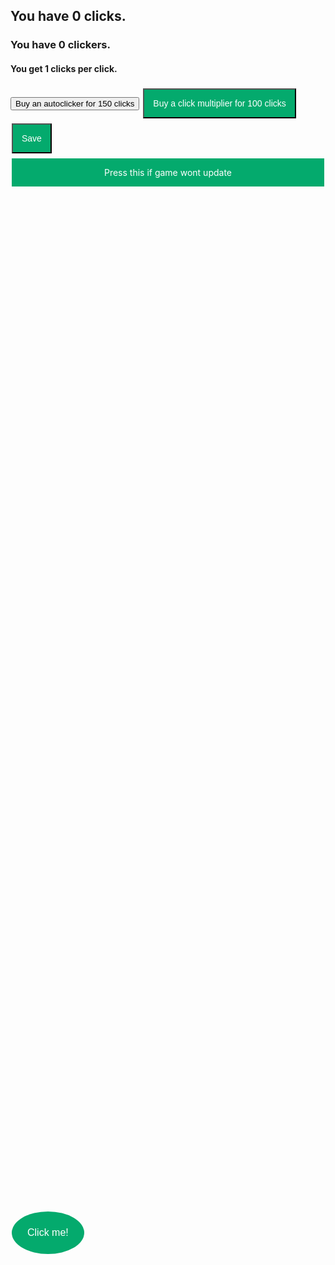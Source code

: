 <html>
<head>
   <h2>You have <span id="clicks">0</span> clicks.</h2>
  <h3>You have <span id=clickers>0</span> clickers.</h3>
  <h4>You get <span id=mult>1</span> clicks per click.</h4>
   <style>
      
      h2 {
         position: center;    
      }
    
      .button1 {
               position: absolute;
   left: 50%;
   top: 50%; 
      background-color: #04AA6D;
  border: none;
  color: white;
  padding: 25px;
  text-align: center;
  text-decoration: none;
  display: inline-block;
  font-size: 16px;
  margin: 4px 2px;
    border-radius: 100%;  
      }
      
       .button2 { 
      background-color: #04AA6D;
  border: none;
  color: white;
  padding: 14px;
  text-align: center;
  text-decoration: none;
  display: inline-block;
  font-size: 14px;
  margin: 4px 2px;

      }
      
        .button3 {
      background-color: #04AA6D;
  border: none;
  color: white;
  padding: 14px;
  text-align: center;
  text-decoration: none;
  display: inline-block;
  font-size: 14px;
  margin: 4px 2px;
  
      }
      
            .button4 { 
      background-color: #04AA6D;
  border: none;
  color: white;
  padding: 14px;
  text-align: center;
  text-decoration: none;
  display: inline-block;
  font-size: 14px;
  margin: 4px 2px;
  
      }
      
         #update { 
      background-color: #04AA6D;
  border: none;
  color: white;
  padding: 14px;
  text-align: center;
  text-decoration: none;
  display: block;
  font-size: 14px;
  margin: 4px 2px;
  
      }
       
      
   </style>
</head>
  <script>
     
     var interval = 1000;

     var clicks = 0;
    
    var clickerCost = 150;
    
    var clickers = 0;
    
    var multiplier = 1;
    
    var multiplierCost = 100
     
  function load() {
    clicks = JSON.parse(localStorage.getItem('clicks'));
    multiplier = JSON.parse(localStorage.getItem('multiplier'));
    clickers = JSON.parse(localStorage.getItem('clickers'));
    clickerCost = JSON.parse(localStorage.getItem('clickerCost'));
    multiplierCost = JSON.parse(localStorage.getItem('multiplierCost'));
     document.getElementById("multiplierCost").innerHTML = Math.round(multiplierCost);
      document.getElementById("mult").innerHTML = multiplier;
     document.getElementById("clicks").innerHTML = Math.round(clicks);
     document.getElementById("clickerCost").innerHTML = Math.round(clickerCost);
     document.getElementById("clickers").innerHTML = clickers;
     if (multiplierCost = 0)
         {
         var multiplierCost = 100
         document.getElementById("multiplierCost").innerHTML = Math.round(multiplierCost);
     }
     if (clickerCost = 0)
         {
          var clickerCost = 150
          document.getElementById("clickerCost").innerHTML = Math.round(clickerCost);
     }
      if (multiplier = 0)
          {
           var multiplier = 1
           document.getElementById("mult").innerHTML = multiplier;
     
     }
     
   }
     
  
     
               if (Number.isFinite(clicks))
     {
    function buyClickers(amount) {
      if (clicks >= clickerCost) {
       clicks = clicks - clickerCost;
       clickers = clickers + 1
       clickerCost = clickerCost * 1.05;
       interval = interval - 1;
      
    
      document.getElementById("clicks").innerHTML = Math.round(clicks);
      document.getElementById("clickerCost").innerHTML = Math.round(clickerCost);
      document.getElementById("clickers").innerHTML = clickers;
    }
 
 }
    
     function buyMultiplier(amount) {
      if (clicks >= multiplierCost) {
       clicks = clicks - multiplierCost;
       multiplier = multiplier + 1
       multiplierCost = multiplierCost * 1.05;
    
      document.getElementById("clicks").innerHTML = Math.round(clicks);
      document.getElementById("multiplierCost").innerHTML = Math.round(multiplierCost);
      document.getElementById("mult").innerHTML = multiplier;
      
    
    }
  }  
    
    function addClicks(amount) {
      clicks = clicks + amount * multiplier;
      document.getElementById("clicks").innerHTML = Math.round(clicks);
   }
    
  
   
     (function loop() {
       clicks = clicks + clickers * multiplier;
     document.getElementById("clicks").innerHTML = Math.round(clicks);
     //1000ms is 1 second
  setTimeout(loop, interval);
})();
     }
 </script>
   <body onload="load()">
      <button type="button" onclick="addClicks(1)" class="button button1">Click me!</button>
      <button type="button" onclick="buyClickers(1)" class="button button2">Buy an autoclicker for <span id="clickerCost">150</span> clicks</button>
      <button type="button" onclick="buyMultiplier(1)" class="button button3">Buy a click multiplier for <span id="multiplierCost">100</span> clicks</button>

   </body>
   
   <body>
       <button type="button" onclick="save()" class="button button4">Save</button>
      <a onclick="update()" id="update">Press this if game wont update</button>
      <script>
         function save() {
            localStorage.setItem('clicks', JSON.stringify(clicks));
            localStorage.setItem('multiplier', JSON.stringify(multiplier));
            localStorage.setItem('clickers', JSON.stringify(clickers));
            localStorage.setItem('clickerCost', JSON.stringify(clickerCost));
            localStorage.setItem('multiplierCost', JSON.stringify(multiplierCost));

      }
         
         function update() {
         
               document.getElementById("multiplierCost").innerHTML = Math.round(multiplierCost);
      document.getElementById("mult").innerHTML = multiplier;
     document.getElementById("clicks").innerHTML = Math.round(clicks);
     document.getElementById("clickerCost").innerHTML = Math.round(clickerCost);
     document.getElementById("clickers").innerHTML = clickers;
         document.getElementById("button5").style.display = "hidden";
         }
         
      </script>
   </body>
</html>
